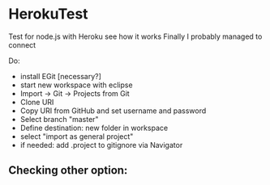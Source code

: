 # HerokuTest
Test for node.js with Heroku
see how it works
Finally I probably managed to connect



Do:
- install EGit [necessary?]
- start new workspace with eclipse
- Import -> Git -> Projects from Git
- Clone URI
- Copy URI from GitHub and set username and password
- Select branch "master"
- Define destination: new folder in workspace
- select "import as general project"
- if needed: add .project to gitignore via Navigator



Checking other option:
- 